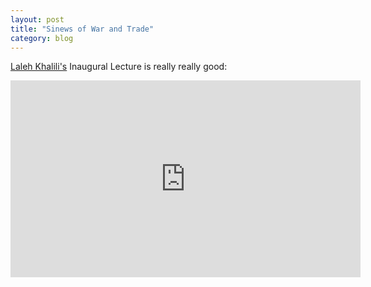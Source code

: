```yaml
---
layout: post
title: "Sinews of War and Trade"
category: blog
---
```


[Laleh Khalili's](http://thegamming.org/) Inaugural Lecture is really really good:

<div class="post-content-video-container">
<iframe width="560" height="315" src="https://www.youtube.com/embed/xmnwdbW2NIM?list=PL1z_PGhPjwcpF1Bjah2zW5UsmL71PhKP6" frameborder="0" allowfullscreen=""></iframe>
</div>
